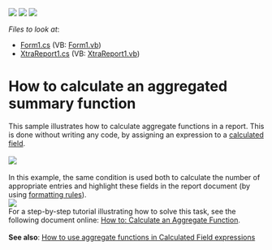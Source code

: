 <!-- default badges list -->
![](https://img.shields.io/endpoint?url=https://codecentral.devexpress.com/api/v1/VersionRange/128598840/12.1.9%2B)
[![](https://img.shields.io/badge/Open_in_DevExpress_Support_Center-FF7200?style=flat-square&logo=DevExpress&logoColor=white)](https://supportcenter.devexpress.com/ticket/details/E4342)
[![](https://img.shields.io/badge/📖_How_to_use_DevExpress_Examples-e9f6fc?style=flat-square)](https://docs.devexpress.com/GeneralInformation/403183)
<!-- default badges end -->
<!-- default file list -->
*Files to look at*:

* [Form1.cs](./CS/WindowsFormsApplication12/Form1.cs) (VB: [Form1.vb](./VB/WindowsFormsApplication12/Form1.vb))
* [XtraReport1.cs](./CS/WindowsFormsApplication12/XtraReport1.cs) (VB: [XtraReport1.vb](./VB/WindowsFormsApplication12/XtraReport1.vb))
<!-- default file list end -->
# How to calculate an aggregated summary function


<p>This sample illustrates how to calculate aggregate functions in a report. This is done without writing any code, by assigning an expression to a <a href="https://documentation.devexpress.com/#XtraReports/CustomDocument4813">calculated field</a>.<br><br><img src="https://raw.githubusercontent.com/DevExpress-Examples/how-to-calculate-an-aggregated-summary-function-e4342/12.1.9+/media/d2278e93-cb87-11e6-80bf-00155d62480c.png"><br><br>In this example, the same condition is used both to calculate the number of appropriate entries and highlight these fields in the report document (by using <a href="https://documentation.devexpress.com/#XtraReports/CustomDocument5167">formatting rules</a>).<br><img src="https://raw.githubusercontent.com/DevExpress-Examples/how-to-calculate-an-aggregated-summary-function-e4342/12.1.9+/media/42550fa0-cb88-11e6-80bf-00155d62480c.png"><br>For a step-by-step tutorial illustrating how to solve this task, see the following document online: <a href="https://documentation.devexpress.com/#XtraReports/CustomDocument12441">How to: Calculate an Aggregate Function</a>.<br><br><strong>See also</strong>: <a href="https://www.devexpress.com/Support/Center/Example/Details/T317187">How to use aggregate functions in Calculated Field expressions</a></p>

<br/>


